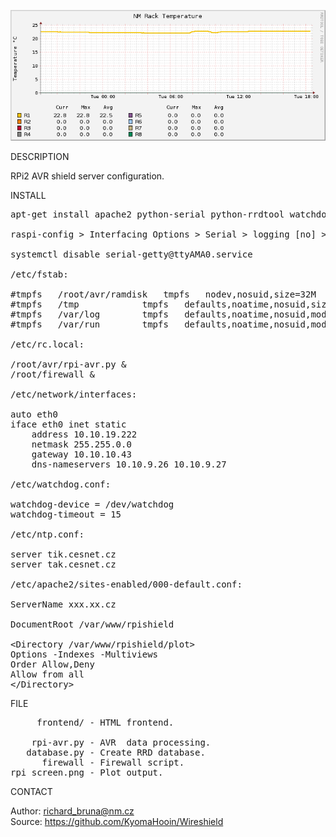 ![RPI](https://github.com/KyomaHooin/Wireshield/raw/master/raspberry/rpi_screen.png "screenshot")

DESCRIPTION

RPi2 AVR shield server configuration.

INSTALL
<pre>
apt-get install apache2 python-serial python-rrdtool watchdog

raspi-config > Interfacing Options > Serial > logging [no] > device [yes]

systemctl disable serial-getty@ttyAMA0.service

/etc/fstab:

#tmpfs   /root/avr/ramdisk   tmpfs   nodev,nosuid,size=32M   0       0
#tmpfs   /tmp            tmpfs   defaults,noatime,nosuid,size=100m       0       0
#tmpfs   /var/log        tmpfs   defaults,noatime,nosuid,mode=0755,size=100m     0       0
#tmpfs   /var/run        tmpfs   defaults,noatime,nosuid,mode=0755,size=2m       0       0

/etc/rc.local:

/root/avr/rpi-avr.py &
/root/firewall &

/etc/network/interfaces:

auto eth0
iface eth0 inet static
	address 10.10.19.222
	netmask 255.255.0.0
	gateway 10.10.10.43
	dns-nameservers 10.10.9.26 10.10.9.27

/etc/watchdog.conf:

watchdog-device = /dev/watchdog
watchdog-timeout = 15

/etc/ntp.conf:

server tik.cesnet.cz
server tak.cesnet.cz

/etc/apache2/sites-enabled/000-default.conf:

ServerName xxx.xx.cz

DocumentRoot /var/www/rpishield

&lt;Directory /var/www/rpishield/plot&gt;
Options -Indexes -Multiviews
Order Allow,Deny
Allow from all
&lt;/Directory&gt;
</pre>
FILE
<pre>
     frontend/ - HTML frontend.

    rpi-avr.py - AVR  data processing.
   database.py - Create RRD database.
      firewall - Firewall script.
rpi_screen.png - Plot output.
</pre>
CONTACT

Author: richard_bruna@nm.cz<br>
Source: https://github.com/KyomaHooin/Wireshield


